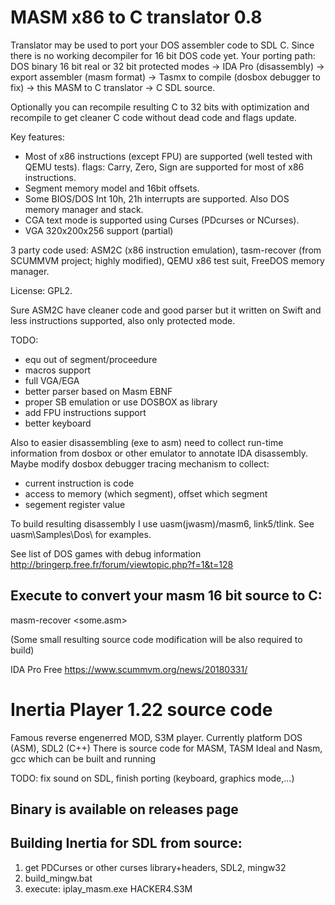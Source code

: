 MASM x86 to C translator 0.8
==============
Translator may be used to port your DOS assembler code to SDL C. Since there is no working decompiler for 16 bit DOS code yet.
Your porting path:
DOS binary 16 bit real or 32 bit protected modes -> IDA Pro (disassembly) -> export assembler (masm format) -> Tasmx to compile (dosbox debugger to fix) -> this MASM to C translator -> C SDL source.

Optionally you can recompile resulting C to 32 bits with optimization and recompile to get cleaner C code without dead code and flags update.

Key features:
- Most of x86 instructions (except FPU) are supported (well tested with QEMU tests).
flags: Carry, Zero, Sign are supported for most of x86 instructions.
- Segment memory model and 16bit offsets.
- Some BIOS/DOS Int 10h, 21h interrupts are supported.
  Also DOS memory manager and stack.
- CGA text mode is supported using Curses (PDcurses or NCurses).
- VGA 320x200x256 support (partial)

3 party code used: ASM2C (x86 instruction emulation), tasm-recover (from SCUMMVM project; highly modified), QEMU x86 test suit, FreeDOS memory manager.

License: GPL2.

Sure ASM2C have cleaner code and good parser but it written on Swift and less instructions supported, also only protected mode.

TODO: 
- equ out of segment/proceedure
- macros support
- full VGA/EGA
- better parser based on Masm EBNF
- proper SB emulation or use DOSBOX as library
- add FPU instructions support
- better keyboard

Also to easier disassembling (exe to asm) need to collect run-time information from dosbox or other emulator to annotate IDA disassembly. Maybe modify dosbox debugger tracing mechanism to collect:
- current instruction is code
- access to memory (which segment), offset which segment
- segement register value

To build resulting disassembly I use uasm(jwasm)/masm6, link5/tlink. See uasm\Samples\Dos\ for examples.

See list of DOS games with debug information http://bringerp.free.fr/forum/viewtopic.php?f=1&t=128

Execute to convert your masm 16 bit source to C:
-------------------------------

masm-recover <some.asm>

(Some small resulting source code modification will be also required to build)

IDA Pro Free https://www.scummvm.org/news/20180331/

Inertia Player 1.22 source code
=============
Famous reverse engenerred MOD, S3M player.
Currently platform DOS (ASM), SDL2 (C++)
There is source code for MASM, TASM Ideal and Nasm, gcc which can be built and running

TODO: fix sound on SDL, finish porting (keyboard, graphics mode,...)

Binary is available on releases page
-------------------------------

Building Inertia for SDL from source:
-------------------------------
1. get PDCurses or other curses library+headers, SDL2, mingw32
2. build_mingw.bat
3. execute:
iplay_masm.exe HACKER4.S3M 


